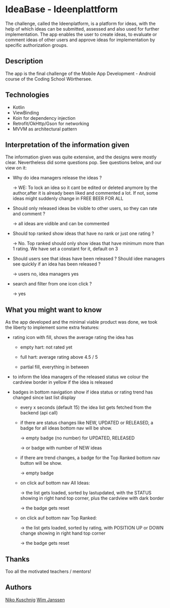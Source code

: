 # IdeaBase - Ideenplattform

The challenge, called the Ideenplatform, is a platform for ideas, with the help of which ideas
can be submitted, assessed and also used for further implementation. The app enables the user to create ideas, to evaluate or comment ideas of other users 
and approve ideas for implementation by specific authorization groups.

## Description

The app is the final challenge of the Mobile App Development - Android course of the Coding School Wörthersee.

## Technologies

* Kotlin
* ViewBinding
* Koin for dependency injection
* Retrofit/OkHttp/Gson for networking
* MVVM as architectural pattern

## Interpretation of the information given

The information given was quite extensive, and the designs were mostly clear. Nevertheless did some questions pop. 
See questions below, and our view on it:

* Why do idea managers release the ideas ?
  
  -> WE: To lock an idea so it cant be edited or deleted anymore by the author,after it is already been liked and commented a lot. If not, some ideas might suddenly change in FREE BEER FOR ALL

* Should only released ideas be visible to other users, so they can rate and comment ?
  
  -> all ideas are vidible and can be commented
    
* Should top ranked show ideas that have no rank or just one rating ?
  
  -> No. Top ranked should only show ideas that have minimum more than 1 rating. We have set a constant for it, default on 3
  
* Should users see that ideas have been released ? Should idee managers see quickly if an idea has been released ?
  
  -> users no, idea managers yes
  
* search and filter from one icon click ?
  
  -> yes
  
## What you might want to know

As the app developed and the minimal viable product was done, we took the liberty to implement some extra features:

* rating icon with fill, shows the average rating the idea has
  
  * empty hart: not rated yet
    
  * full hart: average rating above 4.5 / 5
    
  * partial fill, everything in between
  
  
* to inform the Idea managers of the released status we colour the cardview border in yellow if the idea is released

* badges in bottom navigation show if idea status or rating trend has changed since last list display
  * every x seconds (default 15) the idea list gets fetched from the backend (api call)
  
  * if there are status changes like NEW, UPDATED or RELEASED, a badge for all ideas bottom nav will be show.
    
    -> empty badge (no number) for UPDATED, RELEASED 
    
    -> or badge with number of NEW ideas
      
  * if there are trend changes, a badge for the Top Ranked bottom nav button will be show. 
    
    -> empty badge
    
  * on click auf bottom nav All Ideas: 
    
    -> the list gets loaded, sorted by lastupdated, with the STATUS showing in right hand top corner, plus the cardview with dark border
  
    -> the badge gets reset
    
  * on click auf bottom nav Top Ranked:
    
    -> the list gets loaded, sorted by rating, with POSITION UP or DOWN change showing in right hand top corner
    
    -> the badge gets reset
      
## Thanks

Too all the motivated teachers / mentors!

## Authors

[Niko Kuschnig](https://gitlab.tailored-apps.com/codingschool_nkuschnig) 
[Wim Janssen](https://gitlab.tailored-apps.com/codingschool_wjanssen)
